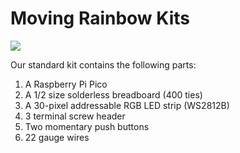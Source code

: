 # Moving Rainbow Kits

![](../img/led-strip.png)

Our standard kit contains the following parts:

1. A Raspberry Pi Pico
2. A 1/2 size solderless breadboard (400 ties)
3. A 30-pixel addressable RGB LED strip (WS2812B)
4. 3 terminal screw header
5. Two momentary push buttons
6. 22 gauge wires